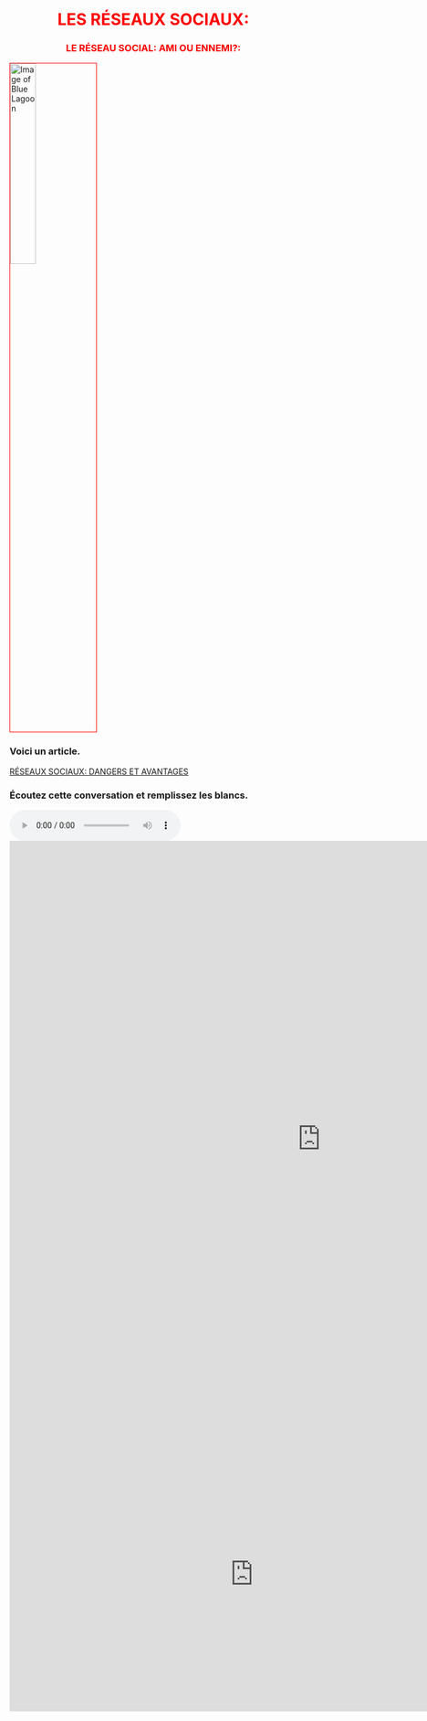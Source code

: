 <h1 align="center">
  <b style="color:red;">LES RÉSEAUX SOCIAUX:</b><br>
</h1>


<h3 align="center">
  <b style="color:red;">LE RÉSEAU SOCIAL: AMI OU ENNEMI?:</b><br>
</h3>
<a href="https://i.pinimg.com/originals/59/41/88/594188c902f8a3c227e5deb41fe8512e.jpg" title="View Image Source">
<img style="width:30%; border:1px solid red;" src="https://i.pinimg.com/originals/59/41/88/594188c902f8a3c227e5deb41fe8512e.jpg" alt="Image of Blue Lagoon"> </a>


<h3 align="left">
  <b style="color:dark green;">Voici un article.</b><br>
</h3>
<a href="http://bantuhub.com/avantages-et-inconvenients-internet-chez-jeunes/">RÉSEAUX SOCIAUX: DANGERS ET AVANTAGES</a>

<h3 align="left">
  <b style="color:dark green;">Écoutez cette conversation et remplissez les blancs.</b><br>
</h3>
<audio controls>
<source src="http://telechargement.rfi.fr/savoirs/apprendre/societe/medias/pe_reseauxsociaux2.mp3" type="audio/mpeg"> 
<br />Your browser does not support the audio element.<br />
</audio>

<iframe src="https://h5p.org/h5p/embed/405280" width="1090" height="1044" frameborder="0" allowfullscreen="allowfullscreen"></iframe><script src="https://h5p.org/sites/all/modules/h5p/library/js/h5p-resizer.js" charset="UTF-8"></script>

<iframe width="853" height="480" src="https://www.youtube.com/embed/VbrEsOLu75c" frameborder="0" allow="accelerometer; autoplay; encrypted-media; gyroscope; picture-in-picture" allowfullscreen></iframe>

